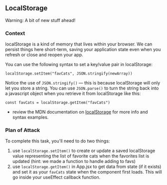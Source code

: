 ## LocalStorage
Warning: A bit of new stuff ahead!

### Context
localStorage is a kind of memory that lives within your browser. We can persist things here short-term, saving your application state even when you refresh or close and reopen your app.

You can use the following syntax to set a key/value pair in localStorage:

`localStorage.setItem("favCats", JSON.stringify(newArray))`

Notice the use of `JSON.stringify()` — this is because localStorage will only let you store a string. You can use `JSON.parse()` to turn the string back into a javascript object when you retrieve it from localStorage like this:

`const favCats = localStorage.getItem("favCats")`

- review the MDN documentation on [localStorage](https://developer.mozilla.org/en-US/docs/Web/API/Window/localStorage) for more info and syntax examples.

### Plan of Attack
To complete this task, you'll need to do two things:

1. use `localStorage.setItem()` to create or update a saved localStorage value representing the list of favorite cats when the favorites list is updated (hint: we made a function to handle adding to favs)
2. use `localStorage.getItem()` in App.jsx to get data from state (if it exists) and set it as your `favCats` state when the component first loads. This will go inside your useEffect callback function.
